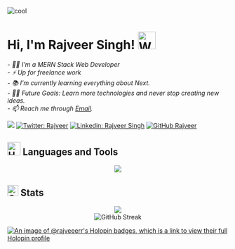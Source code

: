 
![cool](https://i.postimg.cc/C5Fr46j7/photo-2023-11-08-23-47-03.jpg)

# Hi, I'm Rajveer Singh! <img src="https://raw.githubusercontent.com/Tarikul-Islam-Anik/Animated-Fluent-Emojis/master/Emojis/Hand%20gestures/Waving%20Hand%20Medium-Light%20Skin%20Tone.png" alt="Waving Hand Medium-Light Skin Tone" width="40" height="40" />  
<!--<img align='right' src="https://media.giphy.com/media/v1.Y2lkPTc5MGI3NjExZWwzbjFkcXZsOXBjdW1iemRmNWhoZ3FxcmttNmt1ZHF4OXg4cXMwciZlcD12MV9naWZzX3NlYXJjaCZjdD1n/bGgsc5mWoryfgKBx1u/giphy.gif" width="200" style="border-radius: 50%;">-->

<p><em> 
  - 👨‍💻  I’m a MERN Stack Web Developer<br>
  - ⚡  Up for freelance work<br>
  - 📚  I’m currently learning everything about Next.<br>
  - 💪🏼  Future Goals: Learn more technologies and never stop creating new ideas.<br>
  - 📫 Reach me through <a href="mailto:rajveergreets@gmail.com">Email</a>.<br>
</em></p>

![](https://komarev.com/ghpvc/?username=rajveeerr&color=blueviolet&style=flat-square)
[![Twitter: Rajveer](https://img.shields.io/twitter/follow/rajveeerrsingh?style=social)](https://twitter.com/rajveeerrsingh) 
[![Linkedin: Rajveer Singh](https://img.shields.io/badge/-Rajveer-blue?style=flat-square&logo=Linkedin&logoColor=white&link=https://www.linkedin.com/in/rajveeerr/)](https://www.linkedin.com/in/rajveeerr/)
[![GitHub Rajveer](https://img.shields.io/github/followers/rajveeerr?label=follow&style=social)](https://github.com/rajveeerr)


## <img src="https://raw.githubusercontent.com/Tarikul-Islam-Anik/Animated-Fluent-Emojis/master/Emojis/Objects/Hammer%20and%20Wrench.png" alt="Hammer and Wrench" width="30" height="30" /> Languages and Tools
<p align="center">
<img align="center" src="https://skillicons.dev/icons?i=html,css,js,react,express,nodejs,mongodb,git,github,figma,vscode,postman,cpp,python&perline=8">
</p>

## <img src="https://raw.githubusercontent.com/Tarikul-Islam-Anik/Animated-Fluent-Emojis/master/Emojis/Objects/Chart%20Increasing.png" alt="Chart Increasing" width="25" height="25" /> Stats
<!--
| 🔥 Streak | 📊 Stats |
| --- | --- |
| <img src="https://github-readme-streak-stats.herokuapp.com?user=rajveeerr&theme=nightowl&hide_border=true" width="100%"> | <img src="https://github-readme-stats.vercel.app/api?username=rajveeerr&count_private=true&show_icons=true&title_color=7A7ADB&icon_color=2234AE&text_color=D3D3D3&bg_color=0,000000,130F40&hide_border=true&rank_icon=github&show_icons=true" width="100%"> |
-->
<p align="center">
<img align="center" src="https://github.com/rajveeerr/terminal-effect-readme/blob/master/github_stats.svg">
  <br/>
  <img src="https://github-readme-stats.vercel.app/api?username=rajveeerr&theme=dark" alt="GitHub Streak" />
<!--   <img src="https://github-readme-streak-stats.herokuapp.com?user=rajveeerr&theme=dark" alt="GitHub Streak" /> -->
  
</p>

<!---
## A little more about me...  

```javascript
const rajveer = {
  pronouns: "he" | "him",
  code: [Javascript, HTML, CSS, Node.js, React, Express, MongoDB],
  tools: [VSCode, Git, Postman, Bootstrap, Figma, Axios, TailwindCSS],
  architecture: ["REST APIs""],
  techCommunities: {
                        mentor: "GSSOC",
                        hactoberfest: "Contributor
                      },
  skills: {
    uiux: "Proficient in UI/UX design principles, creating responsive and accessible applications."
  },
  loves: "Open-Source"
}
```-->

[![An image of @rajveeerr's Holopin badges, which is a link to view their full Holopin profile](https://holopin.me/rajveeerr)](https://holopin.io/@rajveeerr)

<!--
## <img src="https://raw.githubusercontent.com/Tarikul-Islam-Anik/Animated-Fluent-Emojis/master/Emojis/People/Technologist.png" alt="Technologist" width="30" height="30" /> My Recent Projects 

| Project | Description | Features | Tech Stacks | Deploy Link | GitHub Link |
| --- | --- | --- | --- | --- | --- |
| **Atmosonic** | A weather-based music player that suggests songs based on the user's current weather conditions. | Weather-based music recommendations, Spotify API integration | HTML, CSS, JavaScript, OpenWeatherMap API, Spotify Web API | [Live Demo](atmosonic.netlify.app) | [GitHub](https://github.com/rajveeerr/Atmosonic) |
| **Balanz.io** | A task management app designed to help users manage tasks and achieve work-life balance. | User authentication, drag-and-drop tasks, task categories, priority settings, syncing | React, Express, Node.js, MongoDB | [Live Demo](https://balanz-io-01.onrender.com/) | [GitHub](https://github.com/rajveeerr/Balanz.io) |
| **CLI ToDo App** | A command-line interface app for managing ToDo tasks. | CRUD operations, multiple users, JSON-based data storage | Node.js, Chalk | N/A | [GitHub](https://github.com/rajveeerr/CLI-Todo)
| **CodeCraft** | A simple web-based code editor to help developers practice coding. | Syntax highlighting, multiple language support | HTML, CSS, JavaScript | [Live Demo](https://codecraft-code-editor.netlify.app) | [GitHub](https://github.com/rajveeerr/CodeCraft) |
| **PokéDecks** | A responsive Pokémon display website fetching data from PokeAPI. | Pokémon cards display, responsive design | HTML, CSS, JavaScript, PokeAPI | [Live Demo](https://pokedecks-pokemon-finder.netlify.app/) | [GitHub](https://github.com/rajveeerr/PokeDecks) |
<!--
1. [Atmosonic - Weather-based Music Player](https://atmosonic.vercel.app/) - A music player that recommends songs based on the weather of your location.
 2. [Pokémon Display Website](https://pokemondisplay.vercel.app/) - A responsive app to display and explore Pokémon cards using the PokeAPI.
 3. [Balanz.io - Task Management System](https://balanz.io/) - Task manager with drag-and-drop functionality, cross-platform syncing, and a minimal UI.

-->
